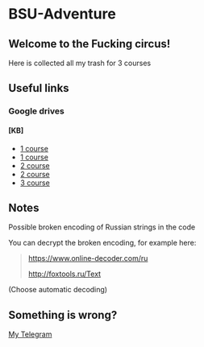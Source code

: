 # BSU-Adventure

## Welcome to the Fucking circus!
Here is collected all my trash for 3 courses

## Useful links
### Google drives 

#### [KB]
- [1 course](https://drive.google.com/drive/folders/12zLH7I0jCuPHJ4icugnn8BuhVZSjVt2x?usp=sharing)
- [1 course](https://drive.google.com/drive/folders/0B63RZiVI0-Jlb0liS1lLZEFpdkk?resourcekey=0-yFgujwkFQqFjEFqMcXRrHQ&usp=sharing)
- [2 course](https://drive.google.com/drive/folders/1h27zFmiSBPVPd8qRZV8HZpKnLfgltWJ2?usp=sharing)
- [2 course](https://drive.google.com/drive/folders/12n2nGyUDuuAvVLrEbBGHeG5Ajl3WR4sQ?usp=sharing)
- [3 course](https://drive.google.com/drive/folders/1wG53XCKZFGAzvsV5AFlJROH9JlInzlUP?usp=sharing)

## Notes
Possible broken encoding of Russian strings in the code

You can decrypt the broken encoding, for example here:

>https://www.online-decoder.com/ru
>
>http://foxtools.ru/Text
>
(Choose automatic decoding)

## Something is wrong?
[My Telegram](https://t.me/Dy_Lord)
